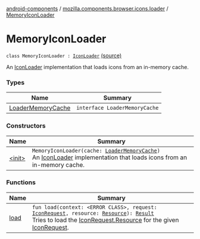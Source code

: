 [android-components](../../index.md) / [mozilla.components.browser.icons.loader](../index.md) / [MemoryIconLoader](./index.md)

# MemoryIconLoader

`class MemoryIconLoader : `[`IconLoader`](../-icon-loader/index.md) [(source)](https://github.com/mozilla-mobile/android-components/blob/master/components/browser/icons/src/main/java/mozilla/components/browser/icons/loader/MemoryIconLoader.kt#L15)

An [IconLoader](../-icon-loader/index.md) implementation that loads icons from an in-memory cache.

### Types

| Name | Summary |
|---|---|
| [LoaderMemoryCache](-loader-memory-cache/index.md) | `interface LoaderMemoryCache` |

### Constructors

| Name | Summary |
|---|---|
| [&lt;init&gt;](-init-.md) | `MemoryIconLoader(cache: `[`LoaderMemoryCache`](-loader-memory-cache/index.md)`)`<br>An [IconLoader](../-icon-loader/index.md) implementation that loads icons from an in-memory cache. |

### Functions

| Name | Summary |
|---|---|
| [load](load.md) | `fun load(context: <ERROR CLASS>, request: `[`IconRequest`](../../mozilla.components.browser.icons/-icon-request/index.md)`, resource: `[`Resource`](../../mozilla.components.browser.icons/-icon-request/-resource/index.md)`): `[`Result`](../-icon-loader/-result/index.md)<br>Tries to load the [IconRequest.Resource](../../mozilla.components.browser.icons/-icon-request/-resource/index.md) for the given [IconRequest](../../mozilla.components.browser.icons/-icon-request/index.md). |
